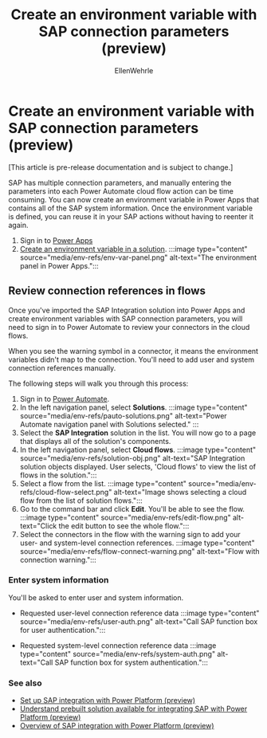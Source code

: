 ﻿---
title: Create an environment variable with SAP connection parameters (preview)
description: Create an environment variable in Power Apps that contains all of your SAP system information.
services: ''
suite: flow
documentationcenter: na
author: EllenWehrle
manager: jongilman
editor: ''
tags: ''
ms.devlang: na
ms.subservice: cloud-flow
ms.topic: article
ms.tgt_pltfrm: na
ms.workload: na
ms.date: 09/19/2022
ms.author: ellenwehrle
ms.reviewer: ellenwehrle
search.app: 
  - Flow
search.audienceType: 
  - flowmaker
  - administrator
  - enduser
contributors:
 - EllenWehrle
 - tapanm-msft
 - galitskyd
 - scottwoodallmsft
 - microsoft-dustin
---

 

# Create an environment variable with SAP connection parameters (preview)

[This article is pre-release documentation and is subject to change.]

SAP has multiple connection parameters, and manually entering the parameters into each Power Automate cloud flow action can be time consuming. You can now create an environment variable in Power Apps that contains all of the SAP system information. Once the environment variable is defined, you can reuse it in your SAP actions without having to reenter it again.

1. Sign in to [Power Apps](<https://go.microsoft.com/fwlink/p/?linkid=2208506>)
1. [Create an environment variable in a solution](/power-apps/maker/data-platform/environmentvariables#create-an-environment-variable-in-a-solution).
    :::image type="content" source="media/env-refs/env-var-panel.png" alt-text="The environment panel in Power Apps.":::

## Review connection references in flows

Once you've imported the SAP Integration solution into Power Apps and create environment variables with SAP connection parameters, you will need to sign in to Power Automate to review your connectors in the cloud flows.

When you see the warning symbol in a connector, it means the environment variables didn't map to the connection. You'll need to add user and system connection references manually.

The following steps will walk you through this process:

1. Sign in to [Power Automate](<https://go.microsoft.com/fwlink/p/?linkid=2208508>).
1. In the left navigation panel, select **Solutions**.
    :::image type="content" source="media/env-refs/pauto-solutions.png" alt-text="Power Automate navigation panel with Solutions selected." :::
1. Select the  **SAP Integration** solution in the list. You will now go to a page that displays all of the solution's components.
1. In the left navigation panel, select **Cloud flows**.
    :::image type="content" source="media/env-refs/solution-obj.png" alt-text="SAP Integration solution objects displayed. User selects, 'Cloud flows' to view the list of flows in the solution.":::
1. Select a flow from the list.
    :::image type="content" source="media/env-refs/cloud-flow-select.png" alt-text="Image shows selecting a cloud flow from the list of solution flows.":::
1. Go to the command bar and click **Edit**. You'll be able to see the flow.
    :::image type="content" source="media/env-refs/edit-flow.png" alt-text="Click the edit button to see the whole flow.":::
1. Select the connectors in the flow with the warning sign to add your user- and system-level connection references.
    :::image type="content" source="media/env-refs/flow-connect-warning.png" alt-text="Flow with connection warning.":::

### Enter system information

You'll be asked to enter user and system information.

- Requested user-level connection reference data
     :::image type="content" source="media/env-refs/user-auth.png" alt-text="Call SAP function box for user authentication.":::

- Requested system-level connection reference data
    :::image type="content" source="media/env-refs/system-auth.png" alt-text="Call SAP function box for system authentication.":::

### See also

- [Set up SAP integration with Power Platform (preview)](set-up-prepare.md)
- [Understand prebuilt solution available for integrating SAP with Power Platform (preview)](solutions.md)
- [Overview of SAP integration with Power Platform (preview)](overview.md)
